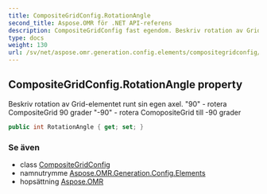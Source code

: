 ```yaml
---
title: CompositeGridConfig.RotationAngle
second_title: Aspose.OMR för .NET API-referens
description: CompositeGridConfig fast egendom. Beskriv rotation av Gridelementet runt sin egen axel. 90  rotera CompositeGrid 90 grader 90  rotera ComopositeGrid till 90 grader
type: docs
weight: 130
url: /sv/net/aspose.omr.generation.config.elements/compositegridconfig/rotationangle/
---
```

## CompositeGridConfig.RotationAngle property

Beskriv rotation av Grid-elementet runt sin egen axel. "90" - rotera CompositeGrid 90 grader "-90" - rotera ComopositeGrid till -90 grader

```csharp
public int RotationAngle { get; set; }
```

### Se även

* class [CompositeGridConfig](../)
* namnutrymme [Aspose.OMR.Generation.Config.Elements](../../compositegridconfig/)
* hopsättning [Aspose.OMR](../../../)


